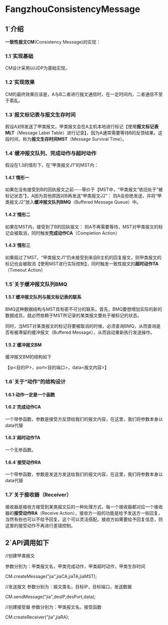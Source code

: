 # FangzhouConsistencyMessage
## 1`介绍
**一致性报文CM**(Consistency Message)的实现：

### 1.1`实现基础
CM设计采用以UDP为基础实现。

### 1.2`实现效果
CM的最终效果应该是，A与B二者进行报文通信时，在一定时间内，二者通信不至于紊乱。

### 1.3`报文标记表与报文生存时间
假设A对B发送了甲类报文，甲类报文会在A主机本地进行标记【使用**报文标记表MLT**（Message Label Table）进行记录】，因为A通常需要等待B的反馈结果。这段时间，称为**报文生存时间MST**（Message Survival Time）。

### 1.4`缓冲报文队列、完成动作与超时动作
假设在1.3的情形下，在“甲类报文J1”的MST内：
#### 1.4.1`情形一
如果在没有接受到B的回执报文之前----等价于【MST中，“甲类报文”依旧处于“被标记状态”】，A因为其他原因对B再发送“甲类报文J2”：
则A会拒绝发送，并将“甲类报文J2”放入**缓冲报文队列BMQ**（Buffered Message Queue）中。

#### 1.4.2`情形二
如果在MST内，接受到了B的回执报文：
则A不再需要等待，MST对甲类报文的标记会被取消，同时触发**完成动作CA**（Completion Action）

#### 1.4.3`情形三
如果超过了MST，“甲类报文J1”仍未接受到来自B主机的回复报文，则甲类报文的标记也会被取消【使用MST进行实际控制】，同时触发一致性报文的**超时动作TA**（Timeout Action）

### 1.5`关于缓冲报文队列BMQ
#### 1.5.1`缓冲报文队列与报文标记表的联系
BMQ这种数据结构与MST具有密不可分的联系，首先，BMQ要想增加实际的新的数据成员，就必然依赖于MST所记录的某类报文要处于被标记的状态。

同时，当MST对某类报文的标记将要被取消的时候，必须查询BMQ，从而查询是否有被滞留的缓冲报文（Buffered Message），从而自动重新执行发送操作。
#### 1.5.2`缓冲报文BM
缓冲报文BM的结构如下

【ip<目的IP>，port<目的端口>，data<报文内容>】

### 1.6`关于“动作”的结构设计
#### 1.6.1·动作一定是一个函数
#### 1.6.2`完成动作CA
一个带参函数，参数是接受方反馈给我们的报文内容，在这里，我们将参数本身以data代替
#### 1.6.3`超时动作TA
一个无参函数。
#### 1.6.4`接受动作RA
一个带参函数，参数是发送方发送给我们的报文内容，在这里，我们将参数本身以data代替

### 1.7`关于接收器（Receiver）
接收器是接收方接受到某类报文后的一种处理方式，每一个接收器都对应一个接收器的**接受动作RA**（Receive Action），接收方一般的功能是给予发送方一些回复，当然有些也可以不给予回复。这个可以灵活搭配。接收方如果要给予回复信息，则这里的接受动作不再进行差错控制。

## 2`API调用如下
//创建甲类报文

参数分别为：甲类报文名，甲类完成动作，甲类超时动作，甲类生存时间

CM.createMessage("jia",jiaCA,jiaTA,jiaMST);

//发送报文 参数分别为：报文类名，目标IP，目标端口，发送数据

CM.sendMessage("jia",desIP,desPort,data);

//创建接受器 参数分别为：甲类报文名，接受函数

CM.createReceiver("jia",jiaRA);
